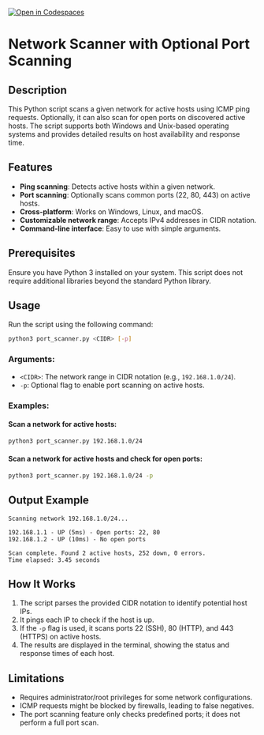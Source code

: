 [![Open in Codespaces](https://classroom.github.com/assets/launch-codespace-2972f46106e565e64193e422d61a12cf1da4916b45550586e14ef0a7c637dd04.svg)](https://classroom.github.com/open-in-codespaces?assignment_repo_id=18072887)

# Network Scanner with Optional Port Scanning

## Description
This Python script scans a given network for active hosts using ICMP ping requests. Optionally, it can also scan for open ports on discovered active hosts. The script supports both Windows and Unix-based operating systems and provides detailed results on host availability and response time.

## Features
- **Ping scanning**: Detects active hosts within a given network.
- **Port scanning**: Optionally scans common ports (22, 80, 443) on active hosts.
- **Cross-platform**: Works on Windows, Linux, and macOS.
- **Customizable network range**: Accepts IPv4 addresses in CIDR notation.
- **Command-line interface**: Easy to use with simple arguments.

## Prerequisites
Ensure you have Python 3 installed on your system. This script does not require additional libraries beyond the standard Python library.

## Usage
Run the script using the following command:

```bash
python3 port_scanner.py <CIDR> [-p]
```

### Arguments:
- `<CIDR>`: The network range in CIDR notation (e.g., `192.168.1.0/24`).
- `-p`: Optional flag to enable port scanning on active hosts.

### Examples:
#### Scan a network for active hosts:
```bash
python3 port_scanner.py 192.168.1.0/24
```

#### Scan a network for active hosts and check for open ports:
```bash
python3 port_scanner.py 192.168.1.0/24 -p
```

## Output Example
```
Scanning network 192.168.1.0/24...

192.168.1.1 - UP (5ms) - Open ports: 22, 80
192.168.1.2 - UP (10ms) - No open ports

Scan complete. Found 2 active hosts, 252 down, 0 errors.
Time elapsed: 3.45 seconds
```

## How It Works
1. The script parses the provided CIDR notation to identify potential host IPs.
2. It pings each IP to check if the host is up.
3. If the `-p` flag is used, it scans ports 22 (SSH), 80 (HTTP), and 443 (HTTPS) on active hosts.
4. The results are displayed in the terminal, showing the status and response times of each host.

## Limitations
- Requires administrator/root privileges for some network configurations.
- ICMP requests might be blocked by firewalls, leading to false negatives.
- The port scanning feature only checks predefined ports; it does not perform a full port scan.

